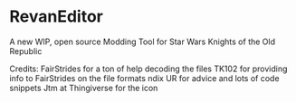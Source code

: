 # RevanEditor
A new WIP, open source Modding Tool for Star Wars Knights of the Old Republic


Credits:
FairStrides for a ton of help decoding the files
TK102 for providing info to FairStrides on the file formats
ndix UR for advice and lots of code snippets
Jtm at Thingiverse for the icon
